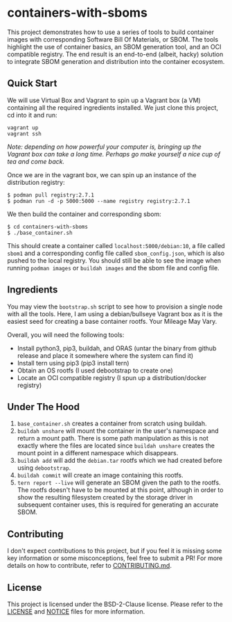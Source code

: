 # containers-with-sboms

This project demonstrates how to use a series of tools to build container images with corresponding Software Bill Of Materials, or SBOM. The tools highlight the use of container basics, an SBOM generation tool, and an OCI compatible registry. The end result is an end-to-end (albeit, hacky) solution to integrate SBOM generation and distribution into the container ecosystem.

## Quick Start

We will use Virtual Box and Vagrant to spin up a Vagrant box (a VM) containing all the required ingredients installed. We just clone this project, cd into it and run:
```
vagrant up
vagrant ssh
```

_Note: depending on how powerful your computer is, bringing up the Vagrant box can take a long time. Perhaps go make yourself a nice cup of tea and come back._

Once we are in the vagrant box, we can spin up an instance of the distribution registry:
```
$ podman pull registry:2.7.1
$ podman run -d -p 5000:5000 --name registry registry:2.7.1
```

We then build the container and corresponding sbom:
```
$ cd containers-with-sboms
$ ./base_container.sh
```

This should create a container called `localhost:5000/debian:10`, a file called `sbom1` and a corresponding config file called `sbom_config.json`, which is also pushed to the local registry. You should still be able to see the image when running `podman images` or `buildah images` and the sbom file and config file.

## Ingredients

You may view the `bootstrap.sh` script to see how to provision a single node with all the tools. Here, I am using a debian/bullseye Vagrant box as it is the easiest seed for creating a base container rootfs. Your Mileage May Vary.

Overall, you will need the following tools: 
- Install python3, pip3, buildah, and ORAS (untar the binary from github release and place it somewhere where the system can find it)
- Install tern using pip3 (pip3 install tern)
- Obtain an OS rootfs (I used debootstrap to create one)
- Locate an OCI compatible registry (I spun up a distribution/docker registry)

## Under The Hood

1. `base_container.sh` creates a container from scratch using buildah.
2. `buildah unshare` will mount the container in the user's namespace and return a mount path. There is some path manipulation as this is not exactly where the files are located since `buildah unshare` creates the mount point in a different namespace which disappears.
3. `buildah add` will add the `debian.tar` rootfs which we had created before using `debootstrap`.
4. `buildah commit` will create an image containing this rootfs.
5. `tern report --live` will generate an SBOM given the path to the rootfs. The rootfs doesn't have to be mounted at this point, although in order to show the resulting filesystem created by the storage driver in subsequent container uses, this is required for generating an accurate SBOM.

## Contributing

I don't expect contributions to this project, but if you feel it is missing some key information or some misconceptions, feel free to submit a PR! For more details on how to contribute, refer to [CONTRIBUTING.md](CONTRIBUTING.md).

## License

This project is licensed under the BSD-2-Clause license. Please refer to the [LICENSE](LICENSE) and [NOTICE](NOTICE) files for more information.

